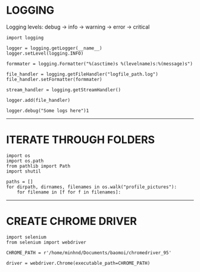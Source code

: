 # LOGGING
Logging levels:
    debug -> info -> warning -> error -> critical

```
import logging

logger = logging.getLogger(__name__)
logger.setLevel(logging.INFO)

formmater = logging.Formatter("%(asctime)s %(levelname)s:%(message)s")

file_handler = logging.getFileHandler("logfile_path.log")
file_handler.setFormatter(formmater)

stream_handler = logging.getStreamHandler()

logger.add(file_handler)

logger.debug("Some logs here")1
```
___________________________________
# ITERATE THROUGH FOLDERS
```
import os
import os.path
from pathlib import Path
import shutil

paths = []
for dirpath, dirnames, filenames in os.walk("profile_pictures"):
    for filename in [f for f in filenames]:
```
___________
# CREATE CHROME DRIVER
```
import selenium
from selenium import webdriver

CHROME_PATH = r'/home/minhnd/Documents/baomoi/chromedriver_95'

driver = webdriver.Chrome(executable_path=CHROME_PATH)
```
